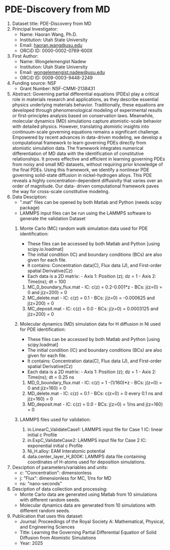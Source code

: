 # PDE-Discovery from MD
1. Dataset title: PDE-Discovery from MD
2. Principal Investigator: 
   - Name: Haoran Wang, Ph.D.
   - Institution: Utah State University
   - Email: haoran.wang@usu.edu
   - ORCiD ID: 0000-0002-0769-600X
3. First Author:
   - Name: Wongelemengist Nadew  
   - Institution: Utah State University
   - Email: wongelemengist.nadew@usu.edu
   - ORCiD ID: 0009-0003-9448-2249
4. Funding source: NSF 
   - Grant Number: NSF-CMMI-2138431
5. Abstract:
Governing partial differential equations (PDEs) play a critical role in materials research and applications, as they describe essential physics underlying materials behavior. Traditionally, these equations are developed through phenomenological modeling of experimental results or first-principles analysis based on conservation laws. Meanwhile, molecular dynamics (MD) simulations capture atomistic-scale behavior with detailed physics. However, translating atomistic insights into continuum-scale governing equations remains a significant challenge. Empowered by recent advances in data-driven modeling, we develop a computational framework to learn governing PDEs directly from atomistic simulation data. The framework integrates numerical differentiation of MD data with the identification of constitutive relationships. It proves effective and efficient in learning governing PDEs from noisy and small MD datasets, without requiring prior knowledge of the final PDEs. Using this framework, we identify a nonlinear PDE governing solid-state diffusion in nickel-hydrogen alloys. This PDE reveals a highly concentration-dependent diffusivity that varies over an order of magnitude. Our data- driven computational framework paves the way for cross-scale constitutive modeling.
6. Data Desciption:
   - ".mat" files can be opened by both Matlab and Python (needs scipy package)  
   - LAMMPS input files can be run using the LAMMPS software to generate the validation Dataset
   1. Monte Carlo (MC) random walk simulation data  used for PDE identification:
         - These files can be accessed by both Matlab and Python [using scipy.io.loadmat]
         - The initial condition (IC) and boundary conditions (BCs) are also given for each file.
         - It contains: Concentration data(C), Flux data (J), and First-order spatial Derivative(Cz)
         - Each data is a 2D matrix: 
               - Axis 1: Position (z); dz = 1
               - Axis 2: Time(ns); dt = 100
       1. MC_0_boundary_flux.mat
               - IC: c(z) = 0.2-0.001*z
               - BCs: j(z=0) = 0   and j(z=200) = 0 
       2. MC_delete.mat
               - IC: c(z) = 0.1
               - BCs: j(z=0) = -0.000625      and j(z=200) = 0
       3. MC_deposit.mat
               - IC: c(z) = 0.0
               - BCs: j(z=0) = 0.0003125    and j(z=200) = 0

   2.  Molecular dynamics (MD) simulation data for H diffusion in Ni used for PDE identification:
         - These files can be accessed by both Matlab and Python [using scipy.loadmat]
         - The initial condition (IC) and boundary conditions (BCs) are also given for each file.
         - It contains: Concentration data(C), Flux data (J), and First-order spatial Derivative(Cz)
         - Each data is a 2D matrix: 
               - Axis 1: Position (z); dz = 1
               - Axis 2: Time(ns); dt = 0.25 ns
       1. MD_0_boundary_flux.mat
               - IC: c(z) = 1 -(1/160)*z
               - BCs: j(z=0) = 0   and j(z=160) = 0 
       2. MD_delete.mat
               - IC: c(z) = 0.1
               - BCs: c(z=0) = 0 every 0.1 ns      and j(z=160) = 0
       3. MD_deposit.mat
               - IC: c(z) = 0.0
               - BCs: j(z=0) = 1/ns    and j(z=160) = 0
   3. LAMMPS files used for validation:
      1. in.LinearC_ValidateCase1: LAMMPS input file for Case 1
            IC: linear initial c Profile
      2. in.ExpC_ValidateCase2: LAMMPS input file for Case 2
            IC: exponential initial c Profile
      3. Ni_H.alloy: EAM Interatomic potential
      4. data.center_layer_H_800K: LAMMPS data file containing coordinates of H-atoms used for deposition simulations.
7. Desciption of parameters/variables and units:
   - c: "Concentration": dimensionless
   - j: "Flux": dimensionless for MC, 1/ns for MD
   - ns: "nano-seconds"
8. Desciption of data collection and processing:
   - Monte Carlo data are generated using Matlab from 10 simulations with different random seeds.
   - Molecular dynamics data are generated  from 10 simulations with different random seeds.
9. Publication that uses this dataset:
   - Journal: Proceedings of the Royal Society A: Mathematical, Physical, and Engineering Sciences
   - Title: Learning the Governing Partial Differential Equation of Solid Diffusion from Atomistic Simulations
   - Year: 2025
